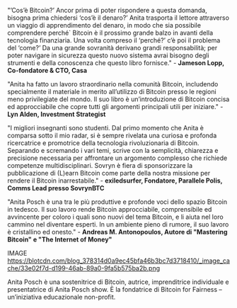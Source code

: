 "’Cos’è Bitcoin?’ Ancor prima di poter rispondere a questa domanda, bisogna prima chiedersi ‘cos’è il denaro?’ Anita trasporta il lettore attraverso un viaggio di apprendimento del denaro, in modo che sia possibile comprendere perché` Bitcoin è il prossimo grande balzo in avanti della tecnologia finanziaria. Una volta compreso il ‘perché?’ c’è poi il problema del ‘come?’ Da una grande sovranità derivano grandi responsabilità; per poter navigare in sicurezza questo nuovo sistema avrai bisogno degli strumenti e della conoscenza che questo libro fornisce." - **Jameson Lopp, Co-fondatore & CTO, Casa**

"Anita ha fatto un lavoro straordinario nella comunità Bitcoin, includendo specialmente il materiale in merito all’utilizzo di Bitcoin presso le regioni meno privilegiate del mondo. Il suo libro è un’introduzione di Bitcoin concisa ed approcciabile che copre tutti gli argomenti principali utili per iniziare." - **Lyn Alden, Investment Strategist**
	
"I migliori insegnanti sono studenti. Dal primo momento che Anita è comparsa sotto il mio radar, si è sempre rivelata una curiosa e profonda ricercatrice e promotrice della tecnologia rivoluzionaria di Bitcoin. Separando e scremando i vari temi, scrive con la semplicità, chiarezza e precisione necessaria per affrontare un argomento complesso che richiede competenze multidisciplinari. Sovryn è fiera di sponsorizzare la pubblicazione di (L)earn Bitcoin come parte della nostra missione per rendere il Bitcoin inarrestabile." - **exiledsurfer, Fondatore, Parallele Polis, Comms Lead presso SovrynBTC**

"Anita Posch è una tra le più produttive e profonde voci dello spazio Bitcoin in tedesco. Il suo lavoro rende Bitcoin approcciabile, comprensibile ed avvincente per coloro i quali sono nuovi del tema Bitcoin, e li aiuta nel loro cammino nel diventare esperti. In un ambiente pieno di rumore, il suo lavoro è cristallino ed onesto." - **Andreas M. Antonopoulos, Autore di "Mastering Bitcoin" e "The Internet of Money"**

IMAGE https://blotcdn.com/blog_378314d0a9ec45bfa46b3bc7d3718410/_image_cache/33e02f7d-d199-46ab-89a0-9fa5b575ba2b.png

Anita Posch è una sostenitrice di Bitcoin, autrice, imprenditrice individuale e presentatrice di Anita Posch show. È la fondatrice di Bitcoin for Fairness – un’iniziativa educazionale non-profit.

